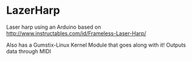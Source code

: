 # LazerHarp
Laser harp using an Arduino based on http://www.instructables.com/id/Frameless-Laser-Harp/

Also has a Gumstix-Linux Kernel Module that goes along with it! Outputs data through MIDI
